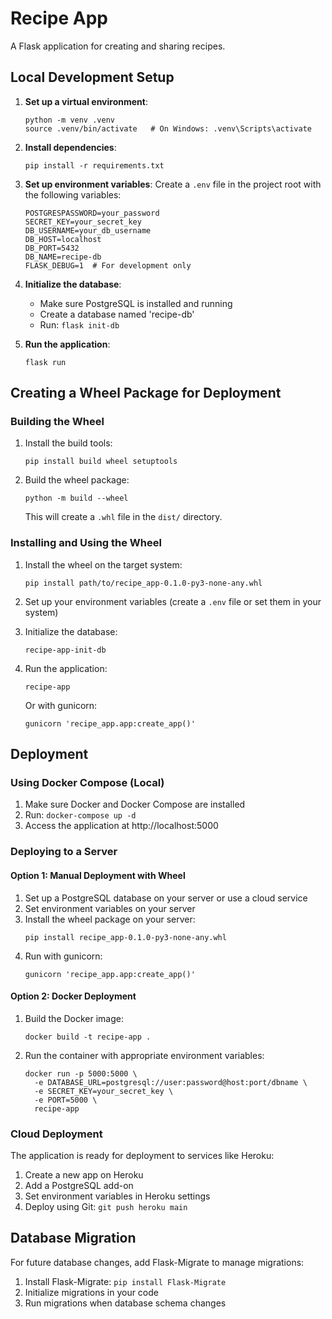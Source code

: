 # Recipe App

A Flask application for creating and sharing recipes.

## Local Development Setup

1. **Set up a virtual environment**:
   ```
   python -m venv .venv
   source .venv/bin/activate   # On Windows: .venv\Scripts\activate
   ```

2. **Install dependencies**:
   ```
   pip install -r requirements.txt
   ```

3. **Set up environment variables**:
   Create a `.env` file in the project root with the following variables:
   ```
   POSTGRESPASSWORD=your_password
   SECRET_KEY=your_secret_key
   DB_USERNAME=your_db_username
   DB_HOST=localhost
   DB_PORT=5432
   DB_NAME=recipe-db
   FLASK_DEBUG=1  # For development only
   ```

4. **Initialize the database**:
   - Make sure PostgreSQL is installed and running
   - Create a database named 'recipe-db'
   - Run: `flask init-db`

5. **Run the application**:
   ```
   flask run
   ```

## Creating a Wheel Package for Deployment

### Building the Wheel

1. Install the build tools:
   ```
   pip install build wheel setuptools
   ```

2. Build the wheel package:
   ```
   python -m build --wheel
   ```
   This will create a `.whl` file in the `dist/` directory.

### Installing and Using the Wheel

1. Install the wheel on the target system:
   ```
   pip install path/to/recipe_app-0.1.0-py3-none-any.whl
   ```

2. Set up your environment variables (create a `.env` file or set them in your system)

3. Initialize the database:
   ```
   recipe-app-init-db
   ```

4. Run the application:
   ```
   recipe-app
   ```
   
   Or with gunicorn:
   ```
   gunicorn 'recipe_app.app:create_app()'
   ```

## Deployment

### Using Docker Compose (Local)

1. Make sure Docker and Docker Compose are installed
2. Run: `docker-compose up -d`
3. Access the application at http://localhost:5000

### Deploying to a Server

#### Option 1: Manual Deployment with Wheel

1. Set up a PostgreSQL database on your server or use a cloud service
2. Set environment variables on your server
3. Install the wheel package on your server:
   ```
   pip install recipe_app-0.1.0-py3-none-any.whl
   ```
4. Run with gunicorn:
   ```
   gunicorn 'recipe_app.app:create_app()'
   ```

#### Option 2: Docker Deployment

1. Build the Docker image:
   ```
   docker build -t recipe-app .
   ```

2. Run the container with appropriate environment variables:
   ```
   docker run -p 5000:5000 \
     -e DATABASE_URL=postgresql://user:password@host:port/dbname \
     -e SECRET_KEY=your_secret_key \
     -e PORT=5000 \
     recipe-app
   ```

### Cloud Deployment

The application is ready for deployment to services like Heroku:

1. Create a new app on Heroku
2. Add a PostgreSQL add-on
3. Set environment variables in Heroku settings
4. Deploy using Git: `git push heroku main`

## Database Migration

For future database changes, add Flask-Migrate to manage migrations:

1. Install Flask-Migrate: `pip install Flask-Migrate`
2. Initialize migrations in your code
3. Run migrations when database schema changes
